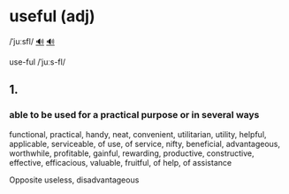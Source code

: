 # useful (adj)

/ˈjuːsfl/ [🔊](https://www.oxfordlearnersdictionaries.com/media/english/uk_pron/u/use/usefu/useful__gb_3.mp3) [🔊](https://www.oxfordlearnersdictionaries.com/media/english/us_pron/u/use/usefu/useful__us_2.mp3)

use-ful /ˈjuːs-fl/

## 1.

### able to be used for a practical purpose or in several ways

functional, practical, handy, neat, convenient, utilitarian, utility, helpful, applicable, serviceable, of use, of service, nifty, beneficial, advantageous, worthwhile, profitable, gainful, rewarding, productive, constructive, effective, efficacious, valuable, fruitful, of help, of assistance

Opposite useless, disadvantageous